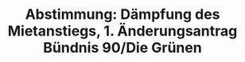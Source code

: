 ---
abstimmung:
  abstimmung: 1
  bundestagssitzung: 91
  datum: 5. März 2015
  legislaturperiode: 18
categories:
- Recht
- Verbraucherschutz
data:
- title: Abstimmungsergebnis 20150305_1-data.pdf
  url: /res/abstimmungsliste/20150305_1-data.pdf
- title: Abstimmungsergebnis 20150305_1_xls-data.csv
  url: /res/abstimmungsliste/csv/20150305_1_xls-data.csv
documents:
- local: /res/abstimmungsdaten/018-091-01/1803121.pdf
  title: Drucksache 18/03121.pdf
  url: http://dip21.bundestag.de/dip21/btd/18/031/1803121.pdf
- local: /res/abstimmungsdaten/018-091-01/1803250.pdf
  title: Drucksache 18/03250.pdf
  url: http://dip21.bundestag.de/dip21/btd/18/032/1803250.pdf
- local: /res/abstimmungsdaten/018-091-01/1804220.pdf
  title: Drucksache 18/04220.pdf
  url: http://dip21.bundestag.de/dip21/btd/18/042/1804220.pdf
- local: /res/abstimmungsdaten/018-091-01/1804224.pdf
  title: Drucksache 18/04224.pdf
  url: http://dip21.bundestag.de/dip21/btd/18/042/1804224.pdf
ergebnis:
  cdu/csu:
    enthaltung: 0
    gesamt: 311
    ja: 0
    nein: 295
    nichtabgegeben: 16
    ungueltig: 0
  die.linke:
    enthaltung: 0
    gesamt: 63
    ja: 58
    nein: 0
    nichtabgegeben: 5
    ungueltig: 0
  file: 20150305_1_xls-data.csv
  gruenen:
    enthaltung: 0
    gesamt: 63
    ja: 55
    nein: 0
    nichtabgegeben: 8
    ungueltig: 0
  spd:
    enthaltung: 0
    gesamt: 193
    ja: 0
    nein: 179
    nichtabgegeben: 14
    ungueltig: 0
layout: abstimmung
links:
- title: https://www.bundestag.de/parlament/plenum/abstimmung/abstimmung?id=329
  url: https://www.bundestag.de/parlament/plenum/abstimmung/abstimmung?id=329
preview: 'Deutscher Bundestag


  91. Sitzung des Deutschen Bundestages

  am Donnerstag, 5.März 2015


  Endgültiges Ergebnis der Namentlichen Abstimmung Nr. 1


  Änderungsantrag der Abgeordneten Christian Kühn (Tübingen), Renate Künast, Luise

  Amtsberg, weiterer Abgeordneter und der Fraktion BÜNDNIS 90/DIE GRÜNEN

  zu der zweiten Beratung des Gesetzentwurfs der Bundesregierung

  Entwurf eines Gesetzes zur Dämpfung des Mietanstiegs auf angespannten

  Wohnungsmärkten und zur Stärkung des Bestellerprinzips bei der Wohnungsvermittlung

  (Mietrechtsnovellierungsgesetz - MietNovG)

  - Drucksachen 18/3121, 18/3250, 18/4220 und 18/4224 -


  Abgegebene Stimmen insgesamt:


  587


  Nicht abgegebene Stimmen:

  Ja-Stimmen:


  43

  113


  Nein-Stimmen:


  474


  Enthaltungen:


  0


  Ungültige:


  0


  Berlin, den 05.03.2015


  Beginn: 11:33

  Ende: 11:35

  '
tags:
- Miete
- Wohnen
- Makler
- Mietpreisbremse
title: 'Abstimmung: Dämpfung des Mietanstiegs, 1. Änderungsantrag Bündnis 90/Die Grünen'
---